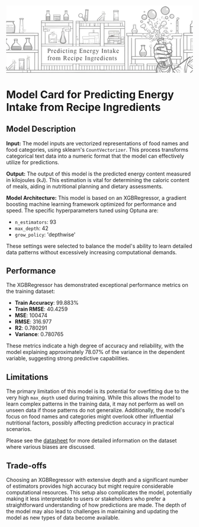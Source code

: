 ![Predicting Energy Intake from Recipe Ingredients](assets/images/github-header.png "Predicting Energy Intake from Recipe Ingredients")

# Model Card for Predicting Energy Intake from Recipe Ingredients

## Model Description

**Input:** The model inputs are vectorized representations of food names and food categories, using sklearn's `CountVectorizer`. This process transforms categorical text data into a numeric format that the model can effectively utilize for predictions.

**Output:** The output of this model is the predicted energy content measured in kilojoules (kJ). This estimation is vital for determining the caloric content of meals, aiding in nutritional planning and dietary assessments.

**Model Architecture:** This model is based on an XGBRegressor, a gradient boosting machine learning framework optimized for performance and speed. The specific hyperparameters tuned using Optuna are:
- `n_estimators`: 93
- `max_depth`: 42
- `grow_policy`: 'depthwise'

These settings were selected to balance the model's ability to learn detailed data patterns without excessively increasing computational demands.

## Performance

The XGBRegressor has demonstrated exceptional performance metrics on the training dataset:
- **Train Accuracy**: 99.883%
- **Train RMSE**: 40.4259
- **MSE**: 100474
- **RMSE**: 316.977
- **R2**: 0.780291
- **Variance**: 0.780765

These metrics indicate a high degree of accuracy and reliability, with the model explaining 
approximately 78.07% of the variance in the dependent variable, suggesting strong predictive 
capabilities.

## Limitations

The primary limitation of this model is its potential for overfitting due to the very high `max_depth` used during training. While this allows the model to learn complex patterns in the training data, it may not perform as well on unseen data if those patterns do not generalize. Additionally, the model's focus on food names and categories might overlook other influential nutritional factors, possibly affecting prediction accuracy in practical scenarios.

Please see the [datasheet](data_sheet.md "data sheet") for more detailed information on the 
dataset where various biases are discussed.

## Trade-offs

Choosing an XGBRegressor with extensive depth and a significant number of estimators provides high accuracy but might require considerable computational resources. This setup also complicates the model, potentially making it less interpretable to users or stakeholders who prefer a straightforward understanding of how predictions are made. The depth of the model may also lead to challenges in maintaining and updating the model as new types of data become available.